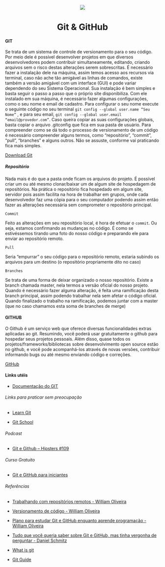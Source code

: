 ﻿<p align="center"><img src="https://miro.medium.com/max/590/0*zBqamGxtqcZQA3hI"></p>
<h1 align="center">Git & GitHub</h1>



#### GIT 


Se trata de um sistema de controle de versionamento para o seu código. Por meio dele é possível desenvolver projetos em que diversos desenvolvedores podem contribuir simultaneamente, editando, criando arquivos sem o risco destas alterações serem sobrescritas.  É necessário fazer a instalação dele na máquina, assim temos acesso aos recursos via terminal, caso não ache tão amigável as linhas de comandos, existe também a versão amigável com um interface (GUI) e pode variar dependendo do seu Sistema Operacional.  Sua instalação é bem simples e basta seguir o passo a passo que o próprio site disponibiliza. 
Com ele instalado em sua máquina, é necessário fazer algumas configurações, como o seu nome e email de cadastro. Para configurar o seu nome execute o seguinte código no seu terminal ```git config --global user.name “Seu Nome”``` , e para seu email, ```git config --global user.email “email@provedor.com”```. Caso queira copiar as suas configurações globais, basta copiar o arquivo .gitconfig que fica em sua pasta de usuário. 
Para compreender como se dá todo o processo de versionamento de um código é necessário compreender alguns termos, como “repositório”, “commit”, “pull”, “branches” e alguns outros. Não se assuste, conforme vai praticando fica mais simples.

<a href="git-scm.com/downloads">Download Git</a>

##### Repositório

Nada mais é do que a pasta onde ficam os arquivos do projeto. É possível criar um ou até mesmo clonar/baixar um de algum site de hospedagem de repositórios. 
	Na prática o repositório fica hospedado em algum site, servidor pois assim facilita na hora de trabalhar em grupos, onde cada desenvolvedor faz uma cópia para o seu computador podendo assim então fazer as alterações necessária sem comprometer o repositório principal. 
 
``` Commit ```

Feito as alterações em seu repositório local, é hora de efetuar o ```commit```. Ou seja, estamos confirmando as mudanças no código. É como se estivéssemos tirando uma foto do nosso código e preparando ele para enviar ao repositório remoto. 

``` Pull ``` 

Seria “empurrar” o seu código para o repositório remoto, estaria subindo os arquivos para um destino (o repositório propriamente dito no caso)



```Branches ```

Se trata de uma forma de deixar organizado o nosso repositório. Existe a branch chamada master, nela termos a versão oficial do nosso projeto. Quando é necessário fazer alguma alteração, é feita uma ramificação desta branch principal, assim podendo trabalhar nela sem afetar o código oficial. Quando finalizado o trabalho na ramificação, podemos juntar com a master (que no caso chamamos esta soma de branches de merge) 

#### GITHUB

O Github é um serviço web que oferece diversas funcionalidades extras aplicadas ao git. Resumindo, você poderá usar gratuitamente o github para hospedar seus projetos pessoais. Além disso, quase todos os projetos/frameworks/bibliotecas sobre desenvolvimento open source estão no github, e você pode acompanhá-los através de novas versões, contribuir informando bugs ou até mesmo enviando código e correções. 

<a href="https://github.com">GitHub</a>

<h4>Links utéis</h4>

- [Documentação do GIT](https://git-scm.com/book/pt-br/v1/)

###### Links para praticar sem preocupação 

- [Learn Git](https://learngitbranching.js.org/)

- [Git School](http://git-school.github.io/visualizing-git/#free)

###### Podcast

- [Git e Github – Hipsters #109](https://open.spotify.com/episode/5Ld1auhh0vLPuSSnTGE0eR?si=J3FfP76tR9mLZMx7-pZl0A)


###### Curso Gratuito 

- [Git e GitHub para iniciantes](https://www.udemy.com/git-e-github-para-iniciantes)

###### Referências 

- [Trabalhando com repositórios remotos - William Oliveira](https://woliveiras.com.br/posts/trabalhando-com-reposit%C3%B3rios-remotos-git-e-github/)

- [Versionamento de código - William Oliveira](https://woliveiras.com.br/posts/introdu%C3%A7%C3%A3o-a-versionamento-de-c%C3%B3digo-e-conhecendo-o-git/)

- [Plano para estudar Git e GitHub enquanto aprende programação - William Oliveira](https://medium.com/trainingcenter/plano-para-estudar-git-e-github-enquanto-aprende-programa%C3%A7%C3%A3o-f5d5f986f459)

- [Tudo que você queria saber sobre Git e GitHub, mas tinha vergonha de perguntar - Daniel Schmitz](https://tableless.com.br/tudo-que-voce-queria-saber-sobre-git-e-github-mas-tinha-vergonha-de-perguntar/)

- [What is git](https://www.edureka.co/blog/what-is-git/)

- [Git Guide](https://rogerdudler.github.io/git-guide/index.pt_BR.html)
